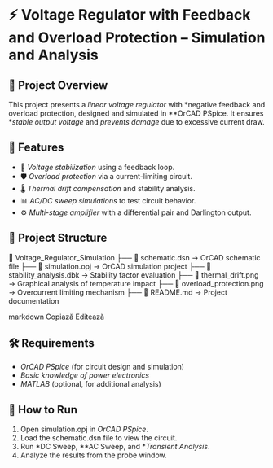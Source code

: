 # ⚡ Voltage Regulator with Feedback and Overload Protection – Simulation and Analysis

## 📌 Project Overview
This project presents a *linear voltage regulator* with *negative feedback and overload protection, designed and simulated in **OrCAD PSpice. It ensures **stable output voltage* and *prevents damage* due to excessive current draw.

## 🎯 Features
- 🔋 *Voltage stabilization* using a feedback loop.
- 🛡 *Overload protection* via a current-limiting circuit.
- 🌡 *Thermal drift compensation* and stability analysis.
- 📊 *AC/DC sweep simulations* to test circuit behavior.
- ⚙ *Multi-stage amplifier* with a differential pair and Darlington output.

## 📂 Project Structure
📁 Voltage_Regulator_Simulation
├── 📄 schematic.dsn → OrCAD schematic file
├── 📄 simulation.opj → OrCAD simulation project
├── 📄 stability_analysis.dbk → Stability factor evaluation
├── 📄 thermal_drift.png → Graphical analysis of temperature impact
├── 📄 overload_protection.png → Overcurrent limiting mechanism
├── 📄 README.md → Project documentation

markdown
Copiază
Editează

## 🛠 Requirements
- *OrCAD PSpice* (for circuit design and simulation)
- *Basic knowledge of power electronics*
- *MATLAB* (optional, for additional analysis)

## 🚀 How to Run
1. Open simulation.opj in *OrCAD PSpice*.
2. Load the schematic.dsn file to view the circuit.
3. Run *DC Sweep, **AC Sweep, and **Transient Analysis*.
4. Analyze the results from the probe window.
